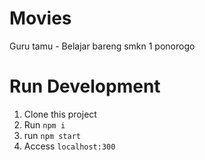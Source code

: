 # Movies
Guru tamu - Belajar bareng smkn 1 ponorogo

# Run Development

1. Clone this project
2. Run `npm i`
3. run `npm start`
3. Access `localhost:300`